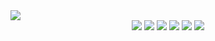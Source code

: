 <img src="https://capsule-render.vercel.app/api?type=wave&color=timeAuto&height=300&section=header&text=Hello%20Park&fontSize=90" />
<div align="center">
  <img src="https://img.shields.io/badge/HTML-E34F26?style=?style=flat-square&logo=HTML&logoColor=black"/>
  <img src="https://img.shields.io/badge/CSS-1572B6?style=?style=flat-square&logo=CSS&logoColor=black"/>
  <img src="https://img.shields.io/badge/JavaScript-E34F26?style=?style=flat-square&logo=HTML&logoColor=black"/>
  <img src="https://img.shields.io/badge/ReactJS-1572B6?style=?style=flat-square&logo=CSS&logoColor=black"/>
  <img src="https://img.shields.io/badge/Python-1572B6?style=?style=flat-square&logo=CSS&logoColor=black"/>
  <img src="https://img.shields.io/badge/MySQL-1572B6?style=?style=flat-square&logo=CSS&logoColor=black"/>
</div>
